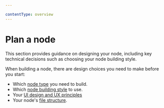 ```yaml
---

contentType: overview
---
```


# Plan a node

This section provides guidance on designing your node, including key technical decisions such as choosing your node building style.

When building a node, there are design choices you need to make before you start:

* Which [node type](/integrations/creating-nodes/plan/node-types.md) you need to build.
* Which [node building style](/integrations/creating-nodes/plan/choose-node-method.md) to use.
* Your [UI design and UX principles](/integrations/creating-nodes/plan/node-ui-design.md)
* Your node's [file structure](/integrations/creating-nodes/build/reference/node-file-structure.md).
